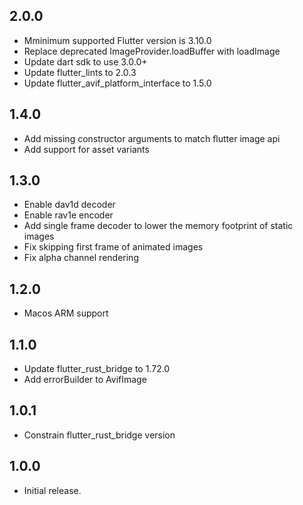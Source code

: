 ## 2.0.0

* Mminimum supported Flutter version is 3.10.0
* Replace deprecated ImageProvider.loadBuffer with loadImage
* Update dart sdk to use 3.0.0+
* Update flutter_lints to 2.0.3
* Update flutter_avif_platform_interface to 1.5.0

## 1.4.0

* Add missing constructor arguments to match flutter image api
* Add support for asset variants

## 1.3.0

* Enable dav1d decoder
* Enable rav1e encoder
* Add single frame decoder to lower the memory footprint of static images
* Fix skipping first frame of animated images
* Fix alpha channel rendering

## 1.2.0

* Macos ARM support

## 1.1.0

* Update flutter_rust_bridge to 1.72.0
* Add errorBuilder to AvifImage

## 1.0.1

* Constrain flutter_rust_bridge version

## 1.0.0

* Initial release.
